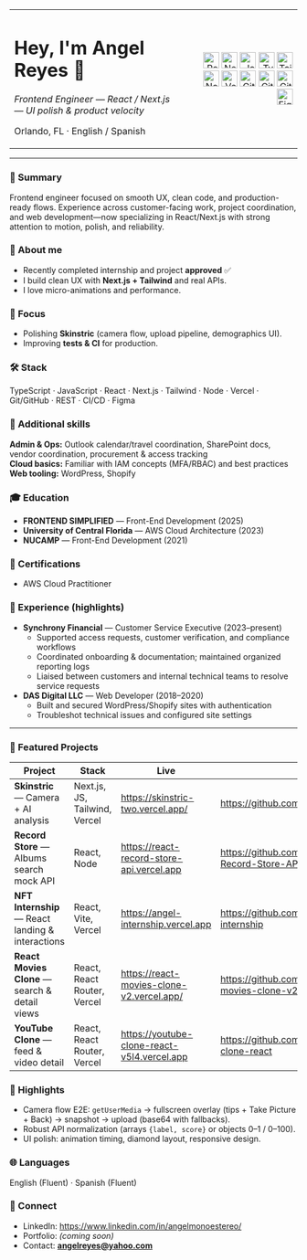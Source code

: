 <!-- Header with side-by-side icons -->
<table width="100%">
  <tr>
    <td align="left" valign="middle">
      <h1>Hey, I'm Angel Reyes 👋</h1>
      <p><em>Frontend Engineer — React / Next.js — UI polish & product velocity</em></p>
      <p>Orlando, FL · English / Spanish</p>
    </td>
    <td align="right" valign="middle">
      <img src="https://cdn.jsdelivr.net/gh/devicons/devicon/icons/react/react-original.svg" height="28" alt="React" />
      <img src="https://cdn.jsdelivr.net/gh/devicons/devicon/icons/nextjs/nextjs-original.svg" height="28" alt="Next.js" />
      <img src="https://cdn.jsdelivr.net/gh/devicons/devicon/icons/javascript/javascript-original.svg" height="28" alt="JavaScript" />
      <img src="https://cdn.jsdelivr.net/gh/devicons/devicon/icons/typescript/typescript-original.svg" height="28" alt="TypeScript" />
      <img src="https://cdn.jsdelivr.net/gh/devicons/devicon/icons/tailwindcss/tailwindcss-original.svg" height="28" alt="Tailwind CSS" />
      <img src="https://cdn.jsdelivr.net/gh/devicons/devicon/icons/nodejs/nodejs-original.svg" height="28" alt="Node.js" />
      <img src="https://cdn.jsdelivr.net/gh/devicons/devicon/icons/vercel/vercel-original.svg" height="28" alt="Vercel" />
      <img src="https://cdn.jsdelivr.net/gh/devicons/devicon/icons/git/git-original.svg" height="28" alt="Git" />
      <img src="https://cdn.jsdelivr.net/gh/devicons/devicon/icons/github/github-original.svg" height="28" alt="GitHub" />
      <img src="https://cdn.jsdelivr.net/gh/devicons/devicon/icons/githubactions/githubactions-original.svg" height="28" alt="GitHub Actions" />
      <img src="https://cdn.jsdelivr.net/gh/devicons/devicon/icons/figma/figma-original.svg" height="28" alt="Figma" />
    </td>
  </tr>
</table>

---

### 🧭 Summary
Frontend engineer focused on smooth UX, clean code, and production-ready flows. Experience across customer-facing work, project coordination, and web development—now specializing in React/Next.js with strong attention to motion, polish, and reliability.

### 🚀 About me
- Recently completed internship and project **approved** ✅  
- I build clean UX with **Next.js + Tailwind** and real APIs.  
- I love micro-animations and performance.

### 🔭 Focus
- Polishing **Skinstric** (camera flow, upload pipeline, demographics UI).
- Improving **tests & CI** for production.

### 🛠 Stack
TypeScript · JavaScript · React · Next.js · Tailwind · Node · Vercel · Git/GitHub · REST · CI/CD · Figma

### 🧾 Additional skills
**Admin & Ops:** Outlook calendar/travel coordination, SharePoint docs, vendor coordination, procurement & access tracking  
**Cloud basics:** Familiar with IAM concepts (MFA/RBAC) and best practices  
**Web tooling:** WordPress, Shopify

### 🎓 Education
- **FRONTEND SIMPLIFIED** — Front-End Development (2025)
- **University of Central Florida** — AWS Cloud Architecture (2023)  
- **NUCAMP** — Front-End Development (2021)

### 🧾 Certifications
- AWS Cloud Practitioner

### 💼 Experience (highlights)
- **Synchrony Financial** — Customer Service Executive (2023–present)  
  - Supported access requests, customer verification, and compliance workflows  
  - Coordinated onboarding & documentation; maintained organized reporting logs  
  - Liaised between customers and internal technical teams to resolve service requests
- **DAS Digital LLC** — Web Developer (2018–2020)  
  - Built and secured WordPress/Shopify sites with authentication  
  - Troubleshot technical issues and configured site settings

---

### 🌟 Featured Projects
| Project | Stack | Live | Code |
|---|---|---|---|
| **Skinstric** — Camera + AI analysis | Next.js, JS, Tailwind, Vercel | https://skinstric-two.vercel.app/ | https://github.com/angelmonoestereo/skinstric |
| **Record Store** — Albums search mock API | React, Node | https://react-record-store-api.vercel.app | https://github.com/AngelMonoestereo/React-Record-Store-API |
| **NFT Internship** — React landing & interactions | React, Vite, Vercel | https://angel-internship.vercel.app | https://github.com/AngelMonoestereo/angel-internship |
| **React Movies Clone** — search & detail views | React, React Router, Vercel | https://react-movies-clone-v2.vercel.app/ | https://github.com/AngelMonoestereo/react-movies-clone-v2 |
| **YouTube Clone** — feed & video detail | React, React Router, Vercel | https://youtube-clone-react-v5l4.vercel.app | https://github.com/AngelMonoestereo/youtube-clone-react |

### 🧩 Highlights
- Camera flow E2E: `getUserMedia` → fullscreen overlay (tips + Take Picture + Back) → snapshot → upload (base64 with fallbacks).  
- Robust API normalization (arrays `{label, score}` or objects 0–1 / 0–100).  
- UI polish: animation timing, diamond layout, responsive design.

### 🌐 Languages
English (Fluent) · Spanish (Fluent)

### 🤝 Connect
- LinkedIn: https://www.linkedin.com/in/angelmonoestereo/  
- Portfolio: *(coming soon)*  
- Contact: **angelreyes@yahoo.com**






